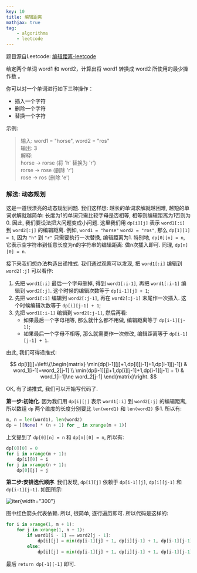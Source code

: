 ```yaml
---
key: 10
title: 编辑距离
mathjax: true
tag:
    - algorithms
    - leetcode
---
```

题目源自Leetcode: [编辑距离-leetcode](https://leetcode-cn.com/problems/edit-distance/)

给定两个单词 word1 和 word2，计算出将 word1 转换成 word2 所使用的最少操作数 。

你可以对一个单词进行如下三种操作：

- 插入一个字符
- 删除一个字符
- 替换一个字符

示例:

> 输入: word1 = "horse", word2 = "ros"<br/>
> 输出: 3<br/>
> 解释: <br/>
> horse -> rorse (将 'h' 替换为 'r')<br/>
> rorse -> rose (删除 'r')<br/>
> rose -> ros (删除 'e')

### 解法: 动态规划
这是一道很漂亮的动态规划问题. 我们这样想: 越长的单词求解就越困难, 越短的单词求解就越简单: 长度为1的单词只需比较字母是否相等, 相等则编辑距离为1否则为0. 因此, 我们要设法把大问题变成小问题. 这里我们用 `dp[i][j]` 表示 `word1[:i]` 到 `word2[:j]` 的编辑距离. 例如, `word1 = "horse"` `word2 = "ros"`, 那么 `dp[1][1] = 1`, 因为 `"h"` 到 `"r"` 只需要执行一次替换, 编辑距离为1. 特别地, `dp[0][n] = n`, 它表示空字符串到任意长度为n的字符串的编辑距离: 做n次插入即可. 同理, `dp[n][0] = n`.

接下来我们想办法构造出递推式. 我们通过观察可以发现, 把 `word1[:i]` 编辑到 `word2[:j]` 可以看作:

1. 先把 `word1[:i]` 最后一个字母删掉, 得到 `word1[:i-1]`, 再把 `word1[:i-1]` 编辑到 `word2[:j]`. 这个时候的编辑次数等于 `dp[i-1][j] + 1`;
2. 先把 `word1[:i]` 编辑到 `word2[:j-1]`, 再在 `word2[:j-1]` 末尾作一次插入. 这个时候编辑次数等于 `dp[i][j-1] + 1`;
3. 先把 `word1[:i-1]` 编辑到 `word2[:j-1]`, 然后再看:
    - 如果最后一个字母相等, 那么就什么都不用做, 编辑距离等于 `dp[i-1][j-1]`;
    - 如果最后一个字母不相等, 那么就需要作一次修改, 编辑距离等于 `dp[i-1][j-1] + 1`.

由此, 我们可得递推式:

$$
dp[i][j]=\left\{\begin{matrix}
\min(dp[i-1][j]+1,dp[i][j-1]+1,dp[i-1][j-1]) & word_1[i-1]=word_2[j-1] \\
\min(dp[i-1][j]+1,dp[i][j-1]+1,dp[i-1][j-1] + 1) & word_1[i-1]\ne word_2[j-1]
\end{matrix}\right.
$$

OK, 有了递推式, 我们可以开始写代码了.

**第一步:初始化**. 因为我们用 `dp[i][j]` 表示 `word1[:i]` 到 `word2[:j]` 的编辑距离, 所以数组 `dp` 两个维度的长度分别要比 `len(word1)` 和 `len(word2)` 多1. 所以有:

```python
m, n = len(word1), len(word2)
dp = [[None] * (n + 1) for _ in xrange(m + 1)]
```

上文提到了 `dp[0][n] = n` 和 `dp[n][0] = n`, 所以有:

```python
dp[0][0] = 0
for i in xrange(m + 1):
    dp[i][0] = i
for j in xrange(n + 1):
    dp[0][j] = j
```

**第二步:安排迭代顺序**. 我们发现, `dp[i][j]` 依赖于 `dp[i-1][j]`, `dp[i][j-1]` 和 `dp[i-1][j-1]`. 如图所示:

![iter](/assets/images/edit-distance_1.png){width="300"}

图中红色箭头代表依赖. 所以, 很简单, 逐行遍历即可. 所以代码是这样的:

```python
for i in xrange(1, m + 1):
    for j in xrange(1, n + 1):
        if word1[i - 1] == word2[j - 1]:
            dp[i][j] = min(dp[i-1][j] + 1, dp[i][j-1] + 1, dp[i-1][j-1])
        else:
            dp[i][j] = min(dp[i-1][j] + 1, dp[i][j-1] + 1, dp[i-1][j-1] + 1)
```

最后 `return dp[-1][-1]` 即可.
